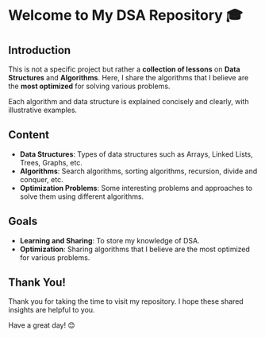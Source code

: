 # Welcome to My DSA Repository 🎓

## Introduction

This is not a specific project but rather a **collection of lessons** on **Data Structures** and **Algorithms**. Here, I share the algorithms that I believe are the **most optimized** for solving various problems.

Each algorithm and data structure is explained concisely and clearly, with illustrative examples.

## Content

- **Data Structures**: Types of data structures such as Arrays, Linked Lists, Trees, Graphs, etc.
- **Algorithms**: Search algorithms, sorting algorithms, recursion, divide and conquer, etc.
- **Optimization Problems**: Some interesting problems and approaches to solve them using different algorithms.

## Goals

- **Learning and Sharing**: To store my knowledge of DSA.
- **Optimization**: Sharing algorithms that I believe are the most optimized for various problems.

## Thank You!

Thank you for taking the time to visit my repository. I hope these shared insights are helpful to you.

Have a great day! 😊
